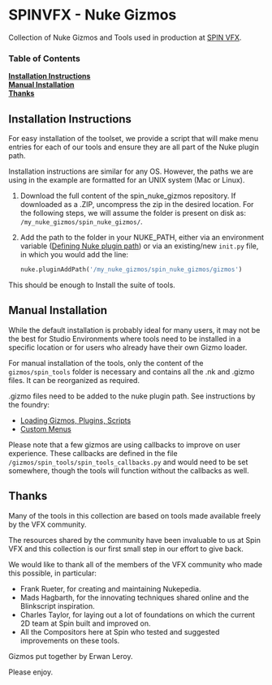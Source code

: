 # SPINVFX - Nuke Gizmos
Collection of Nuke Gizmos and Tools used in production at [SPIN VFX](http://www.spinvfx.com/).
 
### Table of Contents
**[Installation Instructions](#installation-instructions)**<br>
**[Manual Installation](#manual-installation)**<br>
**[Thanks](#thanks)**

## Installation Instructions
For easy installation of the toolset, we provide a script that will make menu entries for each of our tools and ensure 
they are all part of the Nuke plugin path.

Installation instructions are similar for any OS. However, the paths we are using in the example are formatted for an 
UNIX system (Mac or Linux).

1. Download the full content of the spin_nuke_gizmos repository. If downloaded
as a .ZIP, uncompress the zip in the desired location. For the following steps, we will assume the folder is present 
on disk as: `/my_nuke_gizmos/spin_nuke_gizmos/`.
2. Add the path to the folder in your NUKE_PATH, either via an environment variable ([Defining Nuke plugin path](
https://learn.foundry.com/nuke/content/comp_environment/configuring_nuke/defining_nuke_plugin_path.html)) or 
via an existing/new `init.py` file, in which you would add the line: 

    ```python
    nuke.pluginAddPath('/my_nuke_gizmos/spin_nuke_gizmos/gizmos')
    ```
    
This should be enough to Install the suite of tools.


## Manual Installation
While the default installation is probably ideal for many users, it may not be the best for Studio Environments 
where tools need to be installed in a specific location or for users who already have their own Gizmo loader.

For manual installation of the tools, only the content of the `gizmos/spin_tools` folder is necessary and contains all 
the .nk and .gizmo files. 
It can be reorganized as required.

.gizmo files need to be added to the nuke plugin path. See instructions by the foundry: 
- [Loading Gizmos, Plugins, Scripts](
https://learn.foundry.com/nuke/content/comp_environment/configuring_nuke/loading_gizmos_plugins_scripts.html)
- [Custom Menus](
https://learn.foundry.com/nuke/content/comp_environment/configuring_nuke/custom_menus_toolbars.html)
 
Please note that a few gizmos are using callbacks to improve on user experience. These callbacks are defined in the 
file `/gizmos/spin_tools/spin_tools_callbacks.py` and would need to be set somewhere, though the tools will function 
without the callbacks as well.

## Thanks
Many of the tools in this collection are based on tools made available freely by the VFX community.

The resources shared by the community have been invaluable to us at Spin VFX and this collection is our first small
step in our effort to give back.

We would like to thank all of the members of the VFX community who made this possible, in particular:
- Frank Rueter, for creating and maintaining Nukepedia.
- Mads Hagbarth, for the innovating techniques shared online and the Blinkscript inspiration.
- Charles Taylor, for laying out a lot of foundations on which the current 2D team at Spin built and improved on.
- All the Compositors here at Spin who tested and suggested improvements on these tools.

Gizmos put together by Erwan Leroy.

Please enjoy.